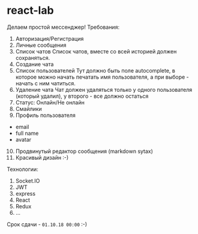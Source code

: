 # react-lab

Делаем простой мессенджер! Требования:
1. Авторизация/Регистрация
2. Личные сообщения
3. Список чатов
Список чатов, вместе со всей историей должен сохраняться.
4. Создание чата
5. Список пользователей
Тут должно быть поле autocomplete, в которое можно начать печатать имя пользователя, а при выборе - начать с ним чатиться.
6. Удаление чата
Чат должен удаляться только у одного пользователя (который удалил), у второго - все должно остаться
7. Статус: Онлайн/Не онлайн
8. Смайлики
9. Профиль пользователя
- email
- full name
- avatar
10. Продвинутый редактор сообщения (markdown sytax)
11. Красивый дизайн :-)

Технологии:
1. Socket.IO
2. JWT
3. express
4. React
5. Redux
6. ...

Срок сдачи - `01.10.18 00:00` :-)